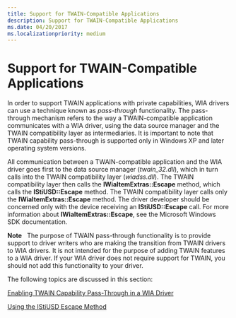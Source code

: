 ```yaml
---
title: Support for TWAIN-Compatible Applications
description: Support for TWAIN-Compatible Applications
ms.date: 04/20/2017
ms.localizationpriority: medium
---
```


# Support for TWAIN-Compatible Applications





In order to support TWAIN applications with private capabilities, WIA drivers can use a technique known as *pass-through* functionality. The pass-through mechanism refers to the way a TWAIN-compatible application communicates with a WIA driver, using the data source manager and the TWAIN compatibility layer as intermediaries. It is important to note that TWAIN capability pass-through is supported only in Windows XP and later operating system versions.

All communication between a TWAIN-compatible application and the WIA driver goes first to the data source manager (*twain\_32.dll*), which in turn calls into the TWAIN compatibility layer (*wiadss.dll*). The TWAIN compatibility layer then calls the **IWiaItemExtras::Escape** method, which calls the **IStiUSD::Escape** method. The TWAIN compatibility layer calls only the **IWiaItemExtras::Escape** method. The driver developer should be concerned only with the device receiving an **IStiUSD::Escape** call. For more information about **IWiaItemExtras::Escape**, see the Microsoft Windows SDK documentation.

**Note**   The purpose of TWAIN pass-through functionality is to provide support to driver writers who are making the transition from TWAIN drivers to WIA drivers. It is not intended for the purpose of adding TWAIN features to a WIA driver. If your WIA driver does not require support for TWAIN, you should not add this functionality to your driver.

 

The following topics are discussed in this section:

[Enabling TWAIN Capability Pass-Through in a WIA Driver](enabling-twain-capability-pass-through-in-a-wia-driver.md)

[Using the IStiUSD Escape Method](using-the-istiusd-escape-method.md)

 

 




